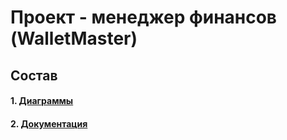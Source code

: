 # Проект - менеджер финансов (WalletMaster)
## Состав
#### 1. [Диаграммы](https://github.com/FakeAccountQWE/trtpo2/tree/main/diagrams)
#### 2. [Документация](https://github.com/FakeAccountQWE/trtpo2/tree/main/documentation)
